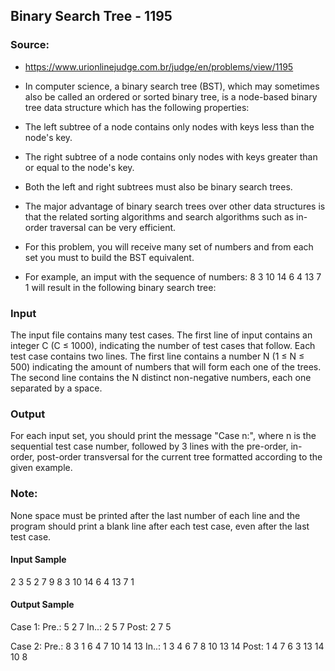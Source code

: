 ## Binary Search Tree - 1195
### Source:
- https://www.urionlinejudge.com.br/judge/en/problems/view/1195

- In computer science, a binary search tree (BST), which may sometimes also be called an ordered or sorted binary tree, 
  is a node-based binary tree data structure which has the following properties:

- The left subtree of a node contains only nodes with keys less than the node's key.
- The right subtree of a node contains only nodes with keys greater than or equal to the node's key.
- Both the left and right subtrees must also be binary search trees.
- The major advantage of binary search trees over other data structures is that the related sorting 
  algorithms and search algorithms such as in-order traversal can be very efficient.

- For this problem, you will receive many set of numbers and from each set you must to build the BST equivalent. 
- For example, an imput with the sequence of numbers: 8 3 10 14 6 4 13 7 1 will result in the following binary search tree:

### Input
The input file contains many test cases. The first line of input contains an integer C (C ≤ 1000), indicating 
the number of test cases that follow. Each test case contains two lines. The first line contains a number 
N (1 ≤ N ≤ 500) indicating the amount of numbers that will form each one of the trees. The second line contains 
the N distinct non-negative numbers, each one separated by a space.

### Output
For each input set, you should print the message "Case n:", where n is the sequential test case number, followed 
by 3 lines with the pre-order, in-order, post-order transversal for the current tree formatted according to the given example.

### Note: 
None space must be printed after the last number of each line and the program should print a blank 
line after each test case, even after the last test case.

#### Input Sample	
2
3
5 2 7
9
8 3 10 14 6 4 13 7 1

#### Output Sample
Case 1:
Pre.: 5 2 7
In..: 2 5 7
Post: 2 7 5

Case 2:
Pre.: 8 3 1 6 4 7 10 14 13
In..: 1 3 4 6 7 8 10 13 14
Post: 1 4 7 6 3 13 14 10 8
